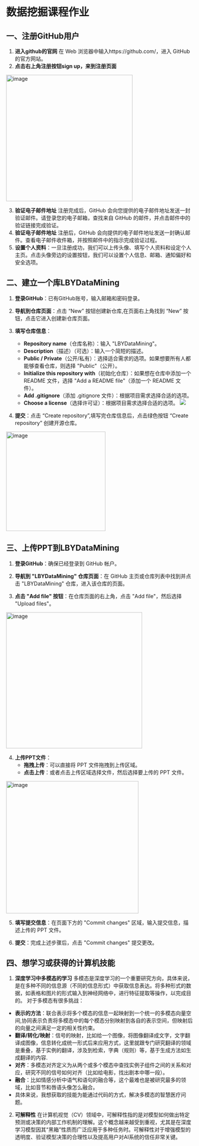 # 数据挖掘课程作业

## 一、注册GitHub用户
 
1. **进入github的官网**
在 Web 浏览器中输入https://github.com/，进入 GitHub 的官方网站。
2. **点击右上角注册按钮sign up，来到注册页面**
<img width="341" alt="image" src="https://github.com/BYLiu666/LBYDataMining/assets/145025348/3cc68dbc-6911-432b-a75d-e5ede2cb534b">

3. **验证电子邮件地址**
   注册完成后，GitHub 会向您提供的电子邮件地址发送一封验证邮件。请登录您的电子邮箱，查找来自 GitHub 的邮件，并点击邮件中的验证链接完成验证。
4. **验证电子邮件地址**
   注册后，GitHub 会向提供的电子邮件地址发送一封确认邮件。查看电子邮件收件箱，并按照邮件中的指示完成验证过程。
6. **设置个人资料**：一旦注册成功，我们可以上传头像、填写个人资料和设定个人主页。点击头像旁边的设置按钮，我们可以设置个人信息、邮箱、通知偏好和安全选项。

## 二、建立一个库LBYDataMining

1. **登录GitHub**：已有GitHub账号，输入邮箱和密码登录。

2. **导航到仓库页面**：点击 “New” 按钮创建新仓库,在页面右上角找到 “New” 按钮，点击它进入创建新仓库页面。
3. **填写仓库信息**：
   - **Repository name**（仓库名称）：输入 "LBYDataMining"。
   - **Description**（描述）（可选）：输入一个简短的描述。
   - **Public / Private**（公开/私有）：选择适合需求的选项。如果想要所有人都能够查看仓库，则选择 "Public"（公开）。
   - **Initialize this repository with**（初始化仓库）：如果想在仓库中添加一个 README 文件，选择 "Add a README file"（添加一个 README 文件）。
   - **Add .gitignore**（添加 .gitignore 文件）：根据项目需求选择合适的选项。
   - **Choose a license**（选择许可证）：根据项目需求选择合适的选项。
   ![](6.png)
4. **提交**：点击 “Create repository”,填写完仓库信息后，点击绿色按钮 “Create repository” 创建开源仓库。
<img width="268" alt="image" src="https://github.com/BYLiu666/LBYDataMining/assets/145025348/ec93b8a2-d0fe-4cff-8975-3c361a7c65c4">

## 三、上传PPT到LBYDataMining

1. **登录GitHub**：确保已经登录到 GitHub 帐户。

2. **导航到 "LBYDataMining" 仓库页面**：在 GitHub 主页或仓库列表中找到并点击 "LBYDataMining" 仓库，进入该仓库的页面。

3. **点击 "Add file" 按钮**：在仓库页面的右上角，点击 "Add file"，然后选择 "Upload files"。
<img width="367" alt="image" src="https://github.com/BYLiu666/LBYDataMining/assets/145025348/05547121-af90-4849-a26b-cb113253f299">

4. **上传PPT文件**：
   - **拖拽上传**：可以直接将 PPT 文件拖拽到上传区域。
   - **点击上传**：或者点击上传区域选择文件，然后选择要上传的 PPT 文件。
<img width="357" alt="image" src="https://github.com/BYLiu666/LBYDataMining/assets/145025348/9bcc876f-fc0f-4346-bd01-2898454b1073">

5. **填写提交信息**：在页面下方的 "Commit changes" 区域，输入提交信息，描述上传的 PPT 文件。

6. **提交**：完成上述步骤后，点击 "Commit changes" 提交更改。
## 四、想学习或获得的计算机技能
1. **深度学习中多模态的学习**
   多模态是深度学习的一个重要研究方向，具体来说，是在多种不同的信息源（不同的信息形式）中获取信息表达。将多种形式的数据，如表格和图片的形式输入到神经网络中，进行特征提取等操作，以完成目的。
对于多模态有很多挑战：
 - **表示的方法**：联合表示将多个模态的信息一起映射到一个统一的多模态向量空间,协同表示负责将多模态中的每个模态分别映射到各自的表示空间，但映射后的向量之间满足一定的相关性约束。
 - **翻译/转化/映射**：信号的映射，比如给一个图像，将图像翻译成文字，文字翻译成图像，信息转化成统一形式后来应用方式，这里就跟专门研究翻译的领域是重叠，基于实例的翻译，涉及到检索，字典（规则）等，基于生成方法如生成翻译的内容.
 - **对齐**：多模态对齐定义为从两个或多个模态中查找实例子组件之间的关系和对应，研究不同的信号如何对齐（比如给电影，找出剧本中哪一段）。
 - **融合**：比如情感分析中语气和语句的融合等，这个最难也是被研究最多的领域，比如音节和唇语头像怎么融合。
 - 具体来说，我想获取的技能为能通过代码的方式，解决多模态的智慧医疗问题。
2. **可解释性**
   在计算机视觉（CV）领域中，可解释性指的是对模型如何做出特定预测或决策的内部工作机制的理解。这个概念越来越受到重视，尤其是在深度学习模型因其“黑箱”性质而广泛应用于多种任务时。可解释性对于增强模型的透明度、验证模型决策的合理性以及提高用户对AI系统的信任非常关键。
